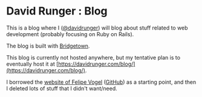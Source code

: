 # David Runger : Blog

This is a blog where I ([@davidrunger](https://github.com/davidrunger/)) will blog about stuff
related to web development (probably focusing on Ruby on Rails).

The blog is built with [Bridgetown](https://www.bridgetownrb.com/).

This blog is currently not hosted anywhere, but my tentative plan is to eventually host it at
[https://davidrunger.com/blog/](https://davidrunger.com/blog/).

I borrowed the [website of Felipe Vogel](https://fpsvogel.com)
([GitHub](https://github.com/fpsvogel/blog-2021)) as a starting point, and then I deleted lots of
stuff that I didn't want/need.
